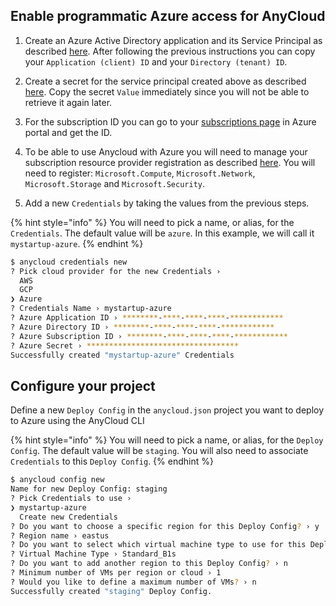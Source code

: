 ## Enable programmatic Azure access for AnyCloud

1) Create an Azure Active Directory application and its Service Principal as described [here](https://docs.microsoft.com/en-us/azure/active-directory/develop/howto-create-service-principal-portal). After following the previous instructions you can copy your `Application (client) ID` and your `Directory (tenant) ID`.

2) Create a secret for the service principal created above as described [here](https://docs.microsoft.com/en-us/azure/active-directory/develop/howto-create-service-principal-portal#option-2-create-a-new-application-secret). Copy the secret `Value` immediately since you will not be able to retrieve it again later.

3) For the subscription ID you can go to your [subscriptions page](https://portal.azure.com/#blade/Microsoft_Azure_Billing/SubscriptionsBlade) in Azure portal and get the ID.

4) To be able to use Anycloud with Azure you will need to manage your subscription resource provider registration as described [here](https://docs.microsoft.com/en-us/azure/azure-resource-manager/templates/error-register-resource-provider#solution-3---azure-portal). You will need to register: `Microsoft.Compute`, `Microsoft.Network`, `Microsoft.Storage` and `Microsoft.Security`.

5) Add a new `Credentials` by taking the values from the previous steps.

{% hint style="info" %}
You will need to pick a name, or alias, for the `Credentials`. The default value will be `azure`. In this example, we will call it `mystartup-azure`.
{% endhint %}

```bash
$ anycloud credentials new
? Pick cloud provider for the new Credentials ›
  AWS
  GCP
❯ Azure
? Credentials Name › mystartup-azure
? Azure Application ID › ********-****-****-****-************
? Azure Directory ID › ********-****-****-****-************
? Azure Subscription ID › ********-****-****-****-************
? Azure Secret › **********************************
Successfully created "mystartup-azure" Credentials
```

## Configure your project

Define a new `Deploy Config` in the `anycloud.json` project you want to deploy to Azure using the AnyCloud CLI

{% hint style="info" %}
You will need to pick a name, or alias, for the `Deploy Config`. The default value will be `staging`. You will also need to associate `Credentials` to this `Deploy Config`.
{% endhint %}

```bash
$ anycloud config new
Name for new Deploy Config: staging
? Pick Credentials to use ›
❯ mystartup-azure
  Create new Credentials
? Do you want to choose a specific region for this Deploy Config? › y
? Region name › eastus
? Do you want to select which virtual machine type to use for this Deploy Config? › y
? Virtual Machine Type › Standard_B1s
? Do you want to add another region to this Deploy Config? › n
? Minimum number of VMs per region or cloud › 1
? Would you like to define a maximum number of VMs? › n
Successfully created "staging" Deploy Config.
```
